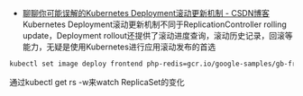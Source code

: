 * [聊聊你可能误解的Kubernetes Deployment滚动更新机制 - CSDN博客 ](http://blog.csdn.net/WaltonWang/article/details/77461697?locationNum=5&fps=1)
Kubernetes Deployment滚动更新机制不同于ReplicationController rolling update，Deployment rollout还提供了滚动进度查询，滚动历史记录，回滚等能力，无疑是使用Kubernetes进行应用滚动发布的首选

```sh
kubectl set image deploy frontend php-redis=gcr.io/google-samples/gb-frontend:v3 --record
```
通过kubectl get rs -w来watch ReplicaSet的变化